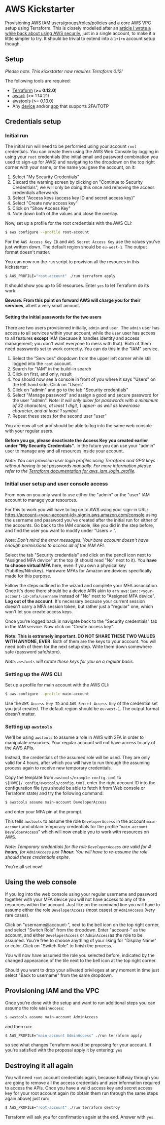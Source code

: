 # AWS Kickstarter

Provisioning AWS IAM users/groups/roles/policies and a core AWS VPC setup using Terraform. This is closely modelled after an [article I wrote a while back about using AWS securily](https://www.thoughtworks.com/insights/blog/using-aws-security-first-class-citizen), just in a single account, to make it a little simpler to try. It should be trivial to extend into a `1+1+n` account setup though.

## Setup

_Please note: This kickstarter now requires Terraform 0.12!_

The following tools are required:

- [Terraform](https://terraform.io) (**>= 0.12.0**)
- [awscli](https://aws.amazon.com/cli/) (>= 1.14.21)
- [awstools](https://github.com/sam701/awstools) (>= 0.13.0)
- Any [device](https://www.nitrokey.com/) and/or [app](https://f-droid.org/repository/browse/?fdfilter=totp&fdid=net.bierbaumer.otp_authenticator) that supports 2FA/TOTP

## Credentials setup

### Initial run

The initial run will need to be performed using your account `root` credentials. You can create them using the AWS Web Console by logging in using your `root` credentials (the initial email and password combination you used to sign-up for AWS) and navigating to the dropdown on the top right corner with your name, or the name you gave the account, on it:

1. Select "My Security Credentials"
2. Discard the warning screen by clicking on "Continue to Security Credentials", we will only be doing this once and removing the access credentials afterwards
3. Select "Access keys (access key ID and secret access key)"
4. Select "Create new access key"
5. Click on "Show Access Key"
6. Note down both of the values and close the overlay.

Now, set up a profile for the root credentials with the AWS CLI:

```sh
$ aws configure --profile root-account
```

For the `AWS Access Key ID` and `AWS Secret Access Key` use the values you've just written down. The default region should be `eu-west-1`. The output format doesn't matter.

You can now run the `run` script to provision all the resouces in this kickstarter:

```sh
$ AWS_PROFILE="root-account" ./run terraform apply
```

It should show you up to 50 resources. Enter `yes` to let Terraform do its work.

**Beware: From this point on forward AWS will charge you for their services**, albeit a very small amount.

#### Setting the initial passwords for the two users

There are two users provisioned initially, `admin` and `user`. The `admin` user has access to all services within your account, while the `user` user has access to all features **except** IAM (because it handles identity and access management; you don't want everyone to mess with that). Both of them need passwords set to work correctly. You can do this in the "IAM" service.

1. Select the "Services" dropdown from the upper left corner while still logged into the `root` account.
2. Search for "IAM" in the build-in search
3. Click on first, and only, result
4. You should now see a console in front of you where it says "Users" on the left hand side. Click on "Users".
5. Click on "admin" and go to the tab "Security credentials"
6. Select "Manage password" and assign a good and secure password for the user "admin". _Note: It will only allow for passwords with a mimimum of 32 characters, at least 1 digit, 1 upper- as well as lowercase character, and at least 1 symbol_
7. Repeat these steps for the second user "user"

You are now all set and should be able to log into the same web console with your regular users.

**Before you go, please deactivate the Access Key you created earlier under "My Security Credentials"**. In the future you can use your "admin" user to manage any and all resources inside your account.

_Note: You can provision user login profiles using Terraform and GPG keys without having to set passwords manually. For more information please refer to the [Terraform documentation for aws\_iam\_login\_profile](https://www.terraform.io/docs/providers/aws/r/iam_user_login_profile.html)._

### Initial user setup and user console access

From now on you only want to use either the "admin" or the "user" IAM account to manage your resources.

For this to work you will have to log on to AWS using your sign-in URL: [https://account-\<your-account-id\>.signin.aws.amazon.com/console](https://account-\<your-account-id\>.signin.aws.amazon.com/console) using the username and password you've created after the initial run for either of the accounts. Go back to the IAM console, like you did in the step before, and find the user you want to modify under "Users > <username>".

_Note: Don't mind the error messages. Your bare account doesn't have enough permissions to access all of the IAM API._

Select the tab "Security credentials" and click on the pencil icon next to "Assigned MFA device" at the top (it should read "No" next to it). You **have to choose virtual MFA** here, even if you own a physical key (YubiKey/Nitrokey). Hardware MFAs for Amazon are devices specifically made for this purpose.

Follow the steps outlined in the wizard and complete your MFA association. Once it's done there should be a device ARN akin to `arn:aws:iam::<your-account-id>:mfa/username` instead of "No" next to "Assigned MFA device". **Log out of the account**. It's necessary because your current session doesn't carry a MFA session token, but rather just a "regular" one, which won't let you create access keys.

Once you're logged back in navigate back to the "Security credentials" tab in the IAM service. Now click on "Create access key".

**Note: This is extremely important. DO NOT SHARE THESE TWO VALUES WITH ANYONE, EVER.** Both of them are the keys to your account. You will need both of them for the next setup step. Write them down somewhere safe (password safe/store).

_Note: `awstools` will rotate these keys for you on a regular basis._

### Setting up the AWS CLI

Set up a profile for main account with the AWS CLI:

```sh
$ aws configure --profile main-account
```

Use the `AWS Access Key ID` and `AWS Secret Access Key` of the credential set you just created. The default region should be `eu-west-1`. The output format doesn't matter.

### Setting up `awstools`

We'll be using `awstools` to assume a role in AWS with 2FA in order to manipulate resources. Your regular account will not have access to any of the AWS APIs.

Instead, the credentials of the assumed role will be used. They are only valid for 4 hours, after which you will have to run through the assuming process again to receive new temporary credentials.

Copy the template from `awstools/example-config.toml` to `${HOME}/.config/awstools/config.toml`, enter the right account ID into the configuration file (you should be able to fetch it from Web console or Terraform state) and try the following command:

```sh
$ awstools assume main-account DeveloperAccess
```

and enter your MFA pin at the prompt.

This tells `awstools` to assume the role `DeveloperAccess` in the account `main-account` and obtain temporary credentials for the profile "`main-account DeveloperAccess`" which will now enable you to work with resources on AWS.

_Note: Temporary credentials for the role `DeveloperAccess` are valid for **4 hours**, for `AdminAccess` just **1 hour**. You will have to re-assume the role should these credentials expire._

You're all set now!

## Using the web console

If you log into the web console using your regular username and password together with your MFA device you will not have access to any of the resources within the account. Just like on the command line you will have to assume either the role `DeveloperAccess` (most cases) or `AdminAccess` (very rare cases).

Click on "username@account-<your-account-id>", next to the bell icon on the top right corner, and select "Switch Role" from the dropdown. Enter "account-<your-account-id>" as the account, and either `DeveloperAccess` or `AdminAccess`as the role to be assumed. You're free to choose anything of your liking for "Display Name" or color. Click on "Switch Role" to finish the process.

You will now have assumed the role you selected before, indicated by the changed appearance of the tile next to the bell icon at the top right corner.

Should you want to drop your allivated privileges at any moment in time just select "Back to username" from the same dropdown.

## Provisioning IAM and the VPC

Once you're done with the setup and want to run additional steps you can assume the role `AdminAccess`:

```sh
$ awstools assume main-account AdminAccess
```

and then run:

```sh
$ AWS_PROFILE="main-account AdminAccess" ./run terraform apply
```

so see what changes Terraform would be proposing for your account. If you're satisfied with the proposal apply it by entering: `yes`

## Destroying it all again

You will need `root` account credentials again, because halfway through you are going to remove all the access credentials and user information required to access the APIs. Once you have a valid access key and secret access key for your root account again (to obtain them run through the same steps again above) just run:

```sh
$ AWS_PROFILE="root-account" ./run terraform destroy
```

Terraform will ask you for confirmation again at the end. Answer with `yes`.
